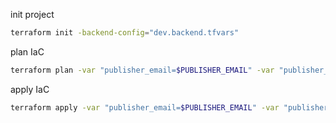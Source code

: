 init project
```bash
terraform init -backend-config="dev.backend.tfvars"
```

plan IaC
```bash
terraform plan -var "publisher_email=$PUBLISHER_EMAIL" -var "publisher_name=$PUBLISHER_NAME"
```

apply IaC
```bash
terraform apply -var "publisher_email=$PUBLISHER_EMAIL" -var "publisher_name=$PUBLISHER_NAME"
```

